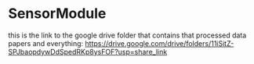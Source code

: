 # SensorModule

this is the link to the google drive folder that contains that processed data papers and everything: https://drive.google.com/drive/folders/11iSitZ-SPJbaopdywDdSpedRKp8ysFOF?usp=share_link
